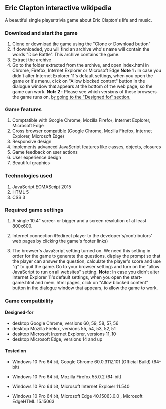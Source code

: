 ## Eric Clapton interactive wikipedia

A beautiful single player trivia game about Eric Clapton's life and music.

### Download and start the game
1. Clone or download the game using the "Clone or Download button"
2. If downloaded, you will find an archive who's name will contain the words "Dice Battle". This archive contains the game.
3. Extract the archive
4. Go to the folder extracted from the archive, and open index.html in Chrome, Firefox, Internet Explorer or Microsoft Edge
   **Note 1 :** In case you didn't alter Internet Explorer 11's default settings, when you open the game or it's menu, click on "Allow blocked content" button in the dialogue window that appears at the bottom of the web page, so the game can work.
   **Note 2 :** Please see which versions of these browsers the game runs on, [by going to the "Designed for" section.](#designed-for)

### Game features
1. Comptatible with Google Chrome, Mozilla Firefox, Internet Explorer, Microsoft Edge
1. Cross browser compatible (Google Chrome, Mozilla Firefox, Internet Explorer, Microsoft Edge)
2. Responsive design
3. Implements advanced JavaScript features like classes, objects, closures
4. Game feedback on user actions
5. User experience design
6. Beautiful graphics

### Technologies used
1. JavaScript ECMAScript 2015
2. HTML 5
3. CSS 3

### Required game settings
1. A single 10.4" screen or bigger and a screen resolution of at least 800x600.

2. Internet connection (Redirect player to the developer's/contributors' web pages by clicking the game's footer links)

3. The browser's JavaScript setting turned on. We need this setting in order for the game to generate the questions, display the prompt so that the player can answer the question, calculate the player's score and use "q" to quit the game.
Go to your browser settings and turn on the "allow JavaScript to run on all websites" setting.
**Note :** In case you didn't alter Internet Explorer 11's default settings, when you open the start-game.html and menu.html pages, click on "Allow blocked content" button in the dialogue window that appears, to allow the game to work.

### Game compatibility

#### Designed-for
* desktop Google Chrome, versions 60, 59, 58, 57, 56
* desktop Mozilla Firefox, versions 55, 54, 53, 52, 51
* desktop Microsoft Internet Explorer, versions 11, 10
* desktop Microsoft Edge, versions 14 and up

#### Tested on
* Windows 10 Pro 64 bit, Google Chrome 60.0.3112.101 (Official Build) (64-bit)

* Windows 10 Pro 64 bit, Mozilla Firefox 55.0.2 (64-bit)

* Windows 10 Pro 64 bit, Microsoft Internet Explorer 11.540

* Windows 10 Pro 64 bit, Microsoft Edge 40.15063.0.0 , Microsoft EdgeHTML 15.15063
